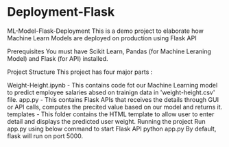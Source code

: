 # Deployment-Flask

ML-Model-Flask-Deployment
This is a demo project to elaborate how Machine Learn Models are deployed on production using Flask API

Prerequisites
You must have Scikit Learn, Pandas (for Machine Leraning Model) and Flask (for API) installed.

Project Structure
This project has four major parts :

Weight-Height.ipynb - This contains code fot our Machine Learning model to predict employee salaries absed on trainign data in 'weight-height.csv' file.
app.py - This contains Flask APIs that receives the details through GUI or API calls, computes the precited value based on our model and returns it.
templates - This folder contains the HTML template to allow user to enter detail and displays the predicted user weight.
Running the project
Run app.py using below command to start Flask API
python app.py
By default, flask will run on port 5000.

